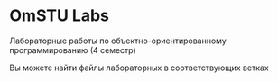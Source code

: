 # OmSTU Labs
Лабораторные работы по объектно-ориентированному программированию (4 семестр)

Вы можете найти файлы лабораторных в соответствующих ветках
